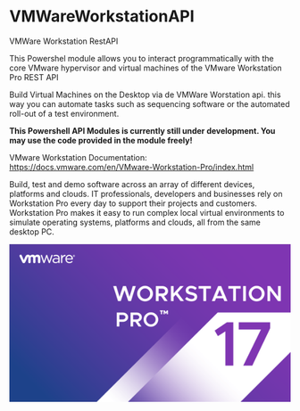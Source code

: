 # VMWareWorkstationAPI
VMWare Workstation RestAPI

This Powershel module allows you to interact programmatically with the core VMware hypervisor and virtual machines of the VMware Workstation Pro REST API

Build Virtual Machines on the Desktop via de VMWare Worstation api. this way you can automate tasks such as sequencing software or the automated roll-out of a test environment.

**This Powershell API Modules is currently still under development. You may use the code provided in the module freely!**

VMware Workstation Documentation: https://docs.vmware.com/en/VMware-Workstation-Pro/index.html

Build, test and demo software across an array of different devices, platforms and clouds. IT professionals, developers and businesses rely on Workstation Pro every day to support their projects and customers. Workstation Pro makes it easy to run complex local virtual environments to simulate operating systems, platforms and clouds, all from the same desktop PC.

![This is an image](https://github.com/DKreutz0/VMWareWorkstationAPI/blob/main/VMWareWorkstationAPI.png)

